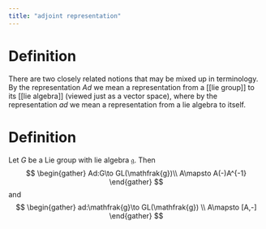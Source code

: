 ```yaml
---
title: "adjoint representation"
---
```


# Definition
There are two closely related notions that may be mixed up in terminology. By the representation $Ad$ we mean a representation from a [[lie group]] to its [[lie algebra]] (viewed just as a vector space), where by the representation $ad$ we mean a representation from a lie algebra to itself.
# Definition
Let $G$ be a Lie group with lie algebra $\mathfrak{g}$. Then
$$
\begin{gather}
Ad:G\to GL(\mathfrak{g})\\
A\mapsto A(-)A^{-1}
\end{gather}
$$
and
$$
\begin{gather}
ad:\mathfrak{g}\to GL(\mathfrak{g}) \\
A\mapsto [A,-]
\end{gather}
$$